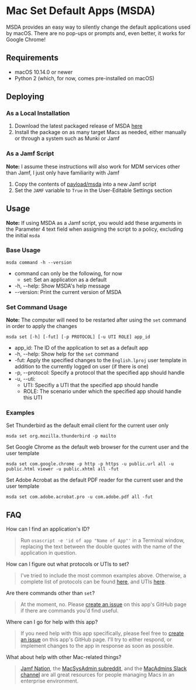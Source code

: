 # Mac Set Default Apps (MSDA)

MSDA provides an easy way to silently change the default applications used by macOS. There are no pop-ups or prompts and, even better, it works for Google Chrome!

## Requirements
* macOS 10.14.0 or newer
* Python 2 (which, for now, comes pre-installed on macOS)

## Deploying
### As a Local Installation
1. Download the latest packaged release of MSDA [here](https://github.com/targendaz2/Mac-Set-Default-Apps/releases)
2. Install the package on as many target Macs as needed, either manually or through a system such as Munki or Jamf

### As a Jamf Script
**Note:** I assume these instructions will also work for MDM services other than Jamf, I just only have familiarity with Jamf

1. Copy the contents of [payload/msda](https://github.com/targendaz2/Mac-Set-Default-Apps/blob/master/payload/msda) into a new Jamf script
2. Set the `JAMF` variable to `True` in the User-Editable Settings section

## Usage
**Note:** If using MSDA as a Jamf script, you would add these arguments in the Parameter 4 text field when assigning the script to a policy, excluding the initial `msda`

### Base Usage
```
msda command -h --version
```

* command can only be the following, for now
    * set: Set an application as a default
* -h, --help: Show MSDA's help message
* --version: Print the current version of MSDA

### Set Command Usage

**Note:** The computer will need to be restarted after using the `set` command in order to apply the changes

```
msda set [-h] [-fut] [-p PROTOCOL] [-u UTI ROLE] app_id
```

* app_id: The ID of the application to set as a default app
* -h, --help: Show help for the `set` command
* -fut: Apply the specified changes to the `English.lproj` user template in addition to the currently logged on user (if there is one)
* -p, --protocol: Specify a protocol that the specified app should handle
* -u, --uti:
    * UTI: Specifiy a UTI that the specified app should handle
    * ROLE: The scenario under which the specified app should handle this UTI

### Examples

Set Thunderbird as the default email client for the current user only
```
msda set org.mozilla.thunderbird -p mailto
```

Set Google Chrome as the default web browser for the current user and the user template
```
msda set com.google.chrome -p http -p https -u public.url all -u public.html viewer -u public.xhtml all -fut
```

Set Adobe Acrobat as the default PDF reader for the current user and the user template
```
msda set com.adobe.acrobat.pro -u com.adobe.pdf all -fut
```

## FAQ

How can I find an application's ID?
> Run `osascript -e 'id of app "Name of App"'` in a Terminal window, replacing the text between the double quotes with the name of the application in question.

How can I figure out what protocols or UTIs to set?
> I've tried to include the most common examples above. Otherwise, a complete list of protocols can be found [here](https://en.wikipedia.org/wiki/List_of_URI_schemes), and UTIs [here](https://escapetech.eu/manuals/qdrop/uti.html).

Are there commands other than `set`?
> At the moment, no. Please [create an issue](https://github.com/targendaz2/Mac-Set-Default-Apps/issues/new) on this app's GitHub page if there are commands you'd find useful.

Where can I go for help with this app?
> If you need help with this app specifically, please feel free to [create an issue](https://github.com/targendaz2/Mac-Set-Default-Apps/issues/new) on this app's GitHub page. I'll try to either respond, or implement changes to the app in response as soon as possible.

What about help with other Mac-related things?
>[Jamf Nation](https://www.jamf.com/jamf-nation/), the [MacSysAdmin subreddit](https://www.reddit.com/r/macsysadmin/), and the [MacAdmins Slack channel](https://macadmins.slack.com) are all great resources for people managing Macs in an enterprise environment.
